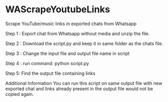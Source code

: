 # WAScrapeYoutubeLinks
Scrape YouTube/music links in exported chats from Whatsapp


Step 1 :
Export chat from Whatsapp without media and unzip the file.

Step 2 :
Download the script.py and keep it in same folder as the chats file.

Step 3 :
Change the input file and output file name in script 

Step 4 : 
run command: python script.py

Step 5:
Find the output file containing links

Additional Information
You can run this script on same output file with new exported chat and links already present in the output file would not be copied again.

